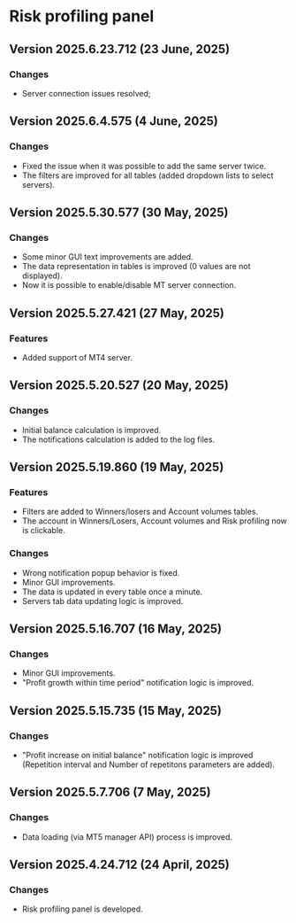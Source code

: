 # Risk profiling panel

## Version 2025.6.23.712 (23 June, 2025)
### Changes
* Server connection issues resolved;

## Version 2025.6.4.575 (4 June, 2025)
### Changes
* Fixed the issue when it was possible to add the same server twice.
* The filters are improved for all tables (added dropdown lists to select servers).

## Version 2025.5.30.577 (30 May, 2025)
### Changes
* Some minor GUI text improvements are added.
* The data representation in tables is improved (0 values are not displayed).
* Now it is possible to enable/disable MT server connection.


## Version 2025.5.27.421 (27 May, 2025)
### Features
* Added support of MT4 server.

## Version 2025.5.20.527 (20 May, 2025)
### Changes
* Initial balance calculation is improved.
* The notifications calculation is added to the log files.

## Version 2025.5.19.860 (19 May, 2025)
### Features
* Filters are added to Winners/losers and Account volumes tables.
* The account in Winners/Losers, Account volumes and Risk profiling now is clickable.
### Changes
* Wrong notification popup behavior is fixed.
* Minor GUI improvements.
* The data is updated in every table once a minute.
* Servers tab data updating logic is improved.


## Version 2025.5.16.707 (16 May, 2025)
### Changes
* Minor GUI improvements.
* "Profit growth within time period" notification logic is improved.

## Version 2025.5.15.735 (15 May, 2025)
### Changes
* "Profit increase on initial balance" notification logic is improved (Repetition interval and Number of repetitons parameters are added).

## Version 2025.5.7.706 (7 May, 2025)
### Changes
* Data loading (via MT5 manager API) process is improved.

## Version 2025.4.24.712 (24 April, 2025)
### Changes
* Risk profiling panel is developed.
